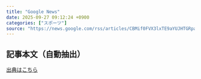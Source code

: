 ```yaml
---
title: "Google News"
date: 2025-09-27 09:12:24 +0900
categories: ["スポーツ"]
source: "https://news.google.com/rss/articles/CBMif0FVX3lxTE9aYUJHTGRpaG1DZ1EwTFJGWFJIXzhyT3JOTGpuZHdoMUpnbFhOOXR2MGdtU3dKck5MSnhNTDRIVEJzWHlkcThhbGVSeUZuQlRiSXJDdWIxZDFSWDB1bi1TQzdla3hFbGZWNDhEQlZibFEzZlZwbEdLSHlZMldfRWs?oc=5"
---
```


## 記事本文（自動抽出）
<body class="y0K44d EA71Tc" id="readabilityBody"></body>

[出典はこちら](https://news.google.com/rss/articles/CBMif0FVX3lxTE9aYUJHTGRpaG1DZ1EwTFJGWFJIXzhyT3JOTGpuZHdoMUpnbFhOOXR2MGdtU3dKck5MSnhNTDRIVEJzWHlkcThhbGVSeUZuQlRiSXJDdWIxZDFSWDB1bi1TQzdla3hFbGZWNDhEQlZibFEzZlZwbEdLSHlZMldfRWs?oc=5)
